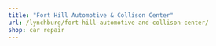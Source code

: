 ```yaml
---
title: "Fort Hill Automotive & Collison Center"
url: /lynchburg/fort-hill-automotive-and-collison-center/
shop: car repair
---
```

